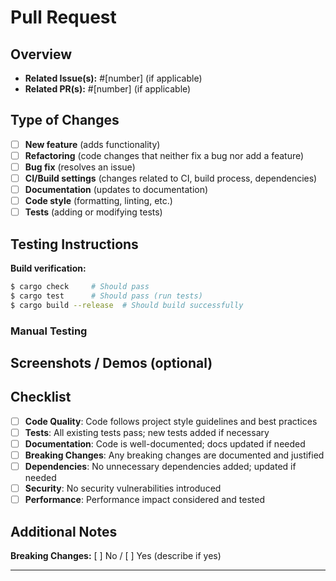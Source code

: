# Pull Request

## Overview

<!-- Briefly describe the changes made and their purpose. What does this PR accomplish? -->
- **Related Issue(s):** #[number] (if applicable)
- **Related PR(s):** #[number] (if applicable)

## Type of Changes

<!-- Please check all that apply -->
- [ ] **New feature** (adds functionality)
- [ ] **Refactoring** (code changes that neither fix a bug nor add a feature)
- [ ] **Bug fix** (resolves an issue)
- [ ] **CI/Build settings** (changes related to CI, build process, dependencies)
- [ ] **Documentation** (updates to documentation)
- [ ] **Code style** (formatting, linting, etc.)
- [ ] **Tests** (adding or modifying tests)

## Testing Instructions

<!-- How should reviewers test these changes? Provide step-by-step instructions. -->

**Build verification:**
```sh
$ cargo check     # Should pass
$ cargo test      # Should pass (run tests)
$ cargo build --release  # Should build successfully
```

<!-- Include any specific testing steps, commands, or expected outcomes -->

### Manual Testing
<!-- Describe any manual testing performed or required -->

## Screenshots / Demos (optional)

<!-- Include images, videos, or console output demonstrating the changes, especially for UI/graphics related changes -->

## Checklist

<!-- Before submitting, ensure the following: -->
- [ ] **Code Quality**: Code follows project style guidelines and best practices
- [ ] **Tests**: All existing tests pass; new tests added if necessary
- [ ] **Documentation**: Code is well-documented; docs updated if needed
- [ ] **Breaking Changes**: Any breaking changes are documented and justified
- [ ] **Dependencies**: No unnecessary dependencies added; updated if needed
- [ ] **Security**: No security vulnerabilities introduced
- [ ] **Performance**: Performance impact considered and tested

## Additional Notes

<!-- Any additional context, concerns, or reminders for reviewers -->

**Breaking Changes:** [ ] No / [ ] Yes (describe if yes)

---
